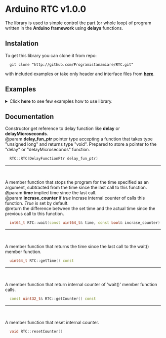 # Arduino RTC v1.0.0

The library is used to simple control the part (or whole loop) of program written in the **Arduino framework** using **delays** functions.

## Instalation

To get this library you can clone it from repo:

```
  git clone "http://github.com/Programistanamiare/RTC.git"
```

with included examples or take only header and interface files from <a href="http://github.com/Programistanamiare/RTC/tree/master/src">**here**</a>.

## Examples

<details>
<summary>Click <b>here</b> to see few examples how to use library.</summary>

### Same time loop

```cpp

  #include "RTC.hpp"

  // pass the body of 'delay' or 'delayMicroseconds' as an argument. The 'delay' function is set by default.
  RTC rtc(delay)

  void setup()
  {
    Serial.begin(9600);
  }

  void loop()
  {
    rtc.wait(1000) // a member function that stops the program running for exactly one second.
    Serial.println("Called every exactly one second.") 
    if (rtc.getCounter() == 5) { // a member function that get number of calls 'rtc.wait' function.
      Serial.println("Called every exacly five seconds.");
      rtc.resetCounter(); // reset internal counter.
    }
  }

```

### Same interval between parts of program

```cpp

  #include "RTC.hpp"

  // pass the body of 'delay' or 'delayMicroseconds' as an argument. The 'delay' function is set by default.
  RTC rtc(delayMicroseconds)

  void setup()
  {
    Serial.begin(9600);
  }

  void loop()
  {
    // first part of program 
    Serial.println("First part of program loop.")
    rtc.wait(90, false); // wait 90 microseconds - execution time of the first part of the program (without incrementing the counter).
    // second part of program
    Serial.println("Second part of program loop.")
    rtc.wait(10, false); // wait 10 microseconds - execution time of the second part of the program (without incrementing the counter).
    // third part of program
    Serial.println("Third part of program loop.")
    rtc.wait(50, false); // wait 50 microseconds - exectuin time of the third part of the program (without incrementing the counter).
    if (rtc.getCounter() % 3 == 0) // every third loop of program...
    {
      // do something
      Serial.println("Every third loop of program.")
    }
    rtc.wait(50) // wait 50 microseconds - exectuin time of the third part of the program (with incrementing the counter).
  }

```

</details>

## Documentation

Constructor get reference to delay function like **delay** or **delayMicroseconds**.<br>
@param **delay_fun_ptr** pointer type accepting a function that takes type "unsigned long" and returns type "void". Prepared to store a pointer to the "delay" or "delayMicroseconds" function.

```cpp
  RTC::RTC(DelayFunctionPtr delay_fun_ptr) 
```
---
<br>

A member function that stops the program for the time specified as an argument, subtracted from the time since the last call to this function.<br>
@param **time** implied time since the last call.<br>
@param **incrase_counter** if <i>true</i> incrase internal counter of calls this function. <i>True</i> is set by default.<br>
@return the difference between the set time and the actual time since the previous call to this function.

```cpp
  int64_t RTC::wait(const uint64_t& time, const bool& incrase_counter) 
```
---
<br>

A member function that returns the time since the last call to the wait() member function.

```cpp
  uint64_t RTC::getTime() const
```
---
<br>

A member function that return internal counter of 'wait()' member function calls.

```cpp
  const uint32_t& RTC::getCounter() const
```
---
<br>

A member function that reset internal counter.

```cpp
  void RTC::resetCounter()
```
